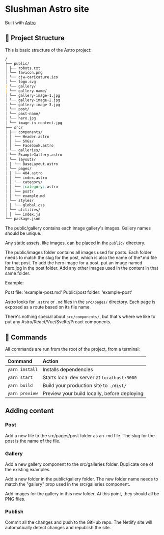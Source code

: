 # Slushman Astro site

Built with [Astro](https://astro.build)

## 🚀 Project Structure

This is basic structure of the Astro project:

```markdown
/
├── public/
│ ├── robots.txt
│ └── favicon.png
│ └── cjw-caricature.ico
│ └── logo.svg
| └── gallery/
| └── gallery-name/
│ └── gallery-image-1.jpg
│ └── gallery-image-2.jpg
│ └── gallery-image-3.jpg
│ └── post/
│ └── past-name/
│ └── hero.jpg
│ └── image-in-content.jpg
├── src/
│ ├── components/
│ │ └── Header.astro
│ │ └── SVGs/
│ │ └── Facebook.astro
│ └── galleries/
│ └── ExampleGallery.astro
│ └── layouts/
│ │ └── BaseLayout.astro
│ └── pages/
│ │ └── 404.astro
│ │ └── index.astro
│ │ └── category/
│ │ └── [category].astro
│ │ └── post/
│ │ └── example.md
│ └── styles/
│ │ └── global.css
│ └── utilities/
│ │ └── index.js
└── package.json
```

The public/gallery contains each image gallery's images. Gallery names should be unique.

Any static assets, like images, can be placed in the `public/` directory.

The public/images folder contains all images used for posts. Each folder needs to match the slug for the post, which is also the name of the\*.md file for that post. To add the hero image for a post, put an image named hero.jpg in the post folder. Add any other images used in the content in that same folder.

Example:

Post file: 'example-post.md'
Public/post folder: 'example-post'

Astro looks for `.astro` or `.md` files in the `src/pages/` directory. Each page is exposed as a route based on its file name.

There's nothing special about `src/components/`, but that's where we like to put any Astro/React/Vue/Svelte/Preact components.

## 🧞 Commands

All commands are run from the root of the project, from a terminal:

| Command        | Action                                       |
| :------------- | :------------------------------------------- |
| `yarn install` | Installs dependencies                        |
| `yarn start`   | Starts local dev server at `localhost:3000`  |
| `yarn build`   | Build your production site to `./dist/`      |
| `yarn preview` | Preview your build locally, before deploying |

## Adding content

### Post

Add a new file to the src/pages/post folder as an .md file. The slug for the post is the name of the file.

### Gallery

Add a new gallery component to the src/galleries folder. Duplicate one of the existing examples.

Add a new folder in the public/gallery folder. The new folder name needs to match the "gallery" prop used in the src/galleries component.

Add images for the gallery in this new folder. At this point, they should all be PNG files.

### Publish

Commit all the changes and push to the GitHub repo. The Netlify site will automatically detect changes and republish the site.
